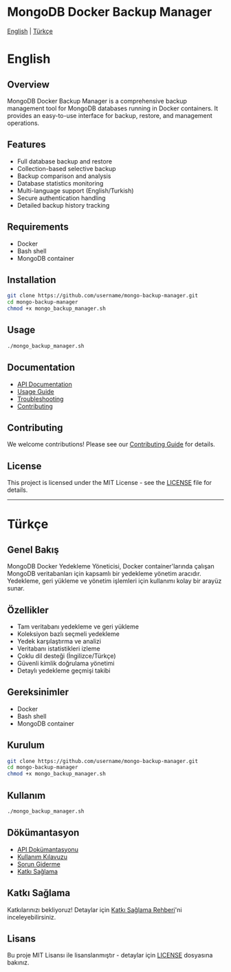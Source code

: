 # MongoDB Docker Backup Manager

[English](#english) | [Türkçe](#türkçe)

# English

## Overview

MongoDB Docker Backup Manager is a comprehensive backup management tool for MongoDB databases running in Docker containers. It provides an easy-to-use interface
for backup, restore, and management operations.

## Features

- Full database backup and restore
- Collection-based selective backup
- Backup comparison and analysis
- Database statistics monitoring
- Multi-language support (English/Turkish)
- Secure authentication handling
- Detailed backup history tracking

## Requirements

- Docker
- Bash shell
- MongoDB container

## Installation

```bash
git clone https://github.com/username/mongo-backup-manager.git
cd mongo-backup-manager
chmod +x mongo_backup_manager.sh
```

## Usage

```bash
./mongo_backup_manager.sh
```

## Documentation

- [API Documentation](docs/en/API.md)
- [Usage Guide](docs/en/USAGE.md)
- [Troubleshooting](docs/en/TROUBLESHOOTING.md)
- [Contributing](docs/en/CONTRIBUTING.md)

## Contributing

We welcome contributions! Please see our [Contributing Guide](docs/en/CONTRIBUTING.md) for details.

## License

This project is licensed under the MIT License - see the [LICENSE](LICENSE) file for details.

---

# Türkçe

## Genel Bakış

MongoDB Docker Yedekleme Yöneticisi, Docker container'larında çalışan MongoDB veritabanları için kapsamlı bir yedekleme yönetim aracıdır. Yedekleme, geri
yükleme ve yönetim işlemleri için kullanımı kolay bir arayüz sunar.

## Özellikler

- Tam veritabanı yedekleme ve geri yükleme
- Koleksiyon bazlı seçmeli yedekleme
- Yedek karşılaştırma ve analizi
- Veritabanı istatistikleri izleme
- Çoklu dil desteği (İngilizce/Türkçe)
- Güvenli kimlik doğrulama yönetimi
- Detaylı yedekleme geçmişi takibi

## Gereksinimler

- Docker
- Bash shell
- MongoDB container

## Kurulum

```bash
git clone https://github.com/username/mongo-backup-manager.git
cd mongo-backup-manager
chmod +x mongo_backup_manager.sh
```

## Kullanım

```bash
./mongo_backup_manager.sh
```

## Dökümantasyon

- [API Dokümantasyonu](docs/API.md)
- [Kullanım Kılavuzu](docs/USAGE.md)
- [Sorun Giderme](docs/TROUBLESHOOTING.md)
- [Katkı Sağlama](docs/CONTRIBUTING.md)

## Katkı Sağlama

Katkılarınızı bekliyoruz! Detaylar için [Katkı Sağlama Rehberi](docs/CONTRIBUTING.md)'ni inceleyebilirsiniz.

## Lisans

Bu proje MIT Lisansı ile lisanslanmıştır - detaylar için [LICENSE](LICENSE) dosyasına bakınız.
